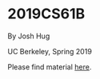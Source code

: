 # 2019CS61B

By Josh Hug

UC Berkeley, Spring 2019

Please find material [here](https://sp19.datastructur.es/).
